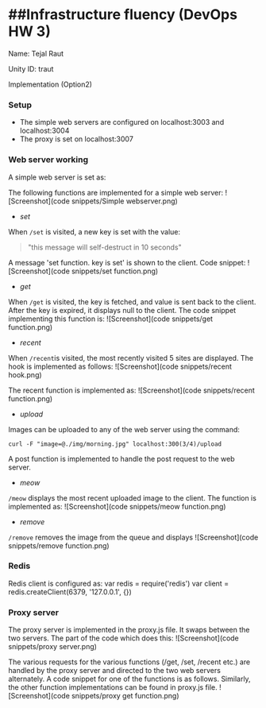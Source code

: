 ##Infrastructure fluency (DevOps HW 3)
=========================
Name: Tejal Raut

Unity ID: traut

Implementation (Option2)

### Setup

* The simple web servers are configured on localhost:3003 and localhost:3004
* The proxy is set on localhost:3007

### Web server working
A simple web server is set as:

The following functions are implemented for a simple web server:
![Screenshot](code snippets/Simple webserver.png)

* *set*

When `/set` is visited, a new key is set with the value:
> "this message will self-destruct in 10 seconds"

A message 'set function. key is set' is shown to the client. Code snippet:
![Screenshot](code snippets/set function.png)


* *get*

When `/get` is visited, the key is fetched, and value is sent back to the client. After the key is expired, it displays null to the client. The code snippet implementing this function is:
![Screenshot](code snippets/get function.png)

* *recent*

When `/recent`is visited, the most recently visited 5 sites are displayed. The hook is implemented as follows:
![Screenshot](code snippets/recent hook.png)

The recent function is implemented as:
![Screenshot](code snippets/recent function.png)


* *upload*

Images can be uploaded to any of the web server using the command:
	
	curl -F "image=@./img/morning.jpg" localhost:300(3/4)/upload

A post function is implemented to handle the post request to the web server.

* *meow*

`/meow` displays the most recent uploaded image to the client. The function is implemented as:
![Screenshot](code snippets/meow function.png)


* *remove*

`/remove` removes the image from the queue and displays 
![Screenshot](code snippets/remove function.png)

### Redis
Redis client is configured as:
	var redis = require('redis')
	var client = redis.createClient(6379, '127.0.0.1', {})


### Proxy server

The proxy server is implemented in the proxy.js file. It swaps between the two servers. The part of the code which does this:
![Screenshot](code snippets/proxy server.png)

The various requests for the various functions (/get, /set, /recent etc.) are handled by the proxy server and directed to the two web servers alternately. A code snippet for one of the functions is as follows. Similarly, the other function implementations can be found in proxy.js file.
![Screenshot](code snippets/proxy get function.png)
